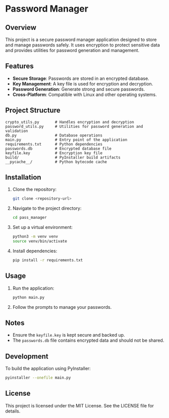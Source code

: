 # Password Manager

## Overview
This project is a secure password manager application designed to store and manage passwords safely. It uses encryption to protect sensitive data and provides utilities for password generation and management.

## Features
- **Secure Storage**: Passwords are stored in an encrypted database.
- **Key Management**: A key file is used for encryption and decryption.
- **Password Generation**: Generate strong and secure passwords.
- **Cross-Platform**: Compatible with Linux and other operating systems.

## Project Structure
```
crypto_utils.py       # Handles encryption and decryption
password_utils.py     # Utilities for password generation and validation
db.py                 # Database operations
main.py               # Entry point of the application
requirements.txt      # Python dependencies
passwords.db          # Encrypted database file
keyfile.key           # Encryption key file
build/                # PyInstaller build artifacts
__pycache__/          # Python bytecode cache
```

## Installation
1. Clone the repository:
   ```bash
   git clone <repository-url>
   ```
2. Navigate to the project directory:
   ```bash
   cd pass_manager
   ```
3. Set up a virtual environment:
   ```bash
   python3 -m venv venv
   source venv/bin/activate
   ```
4. Install dependencies:
   ```bash
   pip install -r requirements.txt
   ```

## Usage
1. Run the application:
   ```bash
   python main.py
   ```
2. Follow the prompts to manage your passwords.

## Notes
- Ensure the `keyfile.key` is kept secure and backed up.
- The `passwords.db` file contains encrypted data and should not be shared.

## Development
To build the application using PyInstaller:
```bash
pyinstaller --onefile main.py
```

## License
This project is licensed under the MIT License. See the LICENSE file for details.
